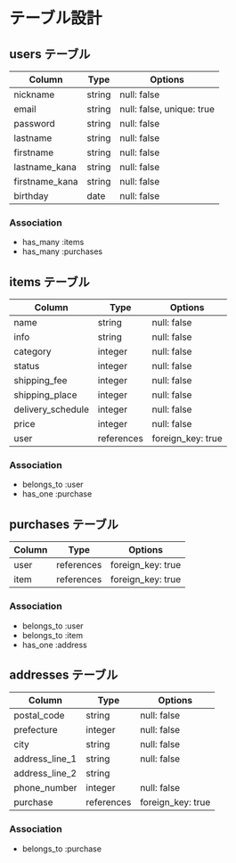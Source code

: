 # テーブル設計

## users テーブル

| Column            | Type       | Options                   |
| ----------------- | -----------| ------------------------- |
| nickname          | string     | null: false               |
| email             | string     | null: false, unique: true |
| password          | string     | null: false               |
| lastname          | string     | null: false               |
| firstname         | string     | null: false               |
| lastname_kana     | string     | null: false               |
| firstname_kana    | string     | null: false               |
| birthday          | date       | null: false               |

### Association

- has_many :items
- has_many :purchases

## items テーブル

| Column            | Type       | Options                   |
| ----------------- | -----------| ------------------------- |
| name              | string     | null: false               |
| info              | string     | null: false               |
| category          | integer    | null: false               |
| status            | integer    | null: false               |
| shipping_fee      | integer    | null: false               |
| shipping_place    | integer    | null: false               |
| delivery_schedule | integer    | null: false               |
| price             | integer    | null: false               |
| user              | references | foreign_key: true         |

### Association

- belongs_to :user
- has_one :purchase

## purchases テーブル

| Column            | Type       | Options                   |
| ----------------- | ---------- | ------------------------- |
| user              | references | foreign_key: true         |
| item              | references | foreign_key: true         |

### Association

- belongs_to :user
- belongs_to :item
- has_one :address

## addresses テーブル

| Column            | Type       | Options                   |
| ----------------- | -----------| ------------------------- |
| postal_code       | string     | null: false               |
| prefecture        | integer    | null: false               |
| city              | string     | null: false               |
| address_line_1    | string     | null: false               |
| address_line_2    | string     |                           |
| phone_number      | integer    | null: false               |
| purchase          | references | foreign_key: true         |

### Association

- belongs_to :purchase
